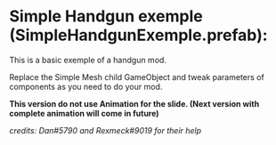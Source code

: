 # Simple Handgun exemple (SimpleHandgunExemple.prefab):

This is a basic exemple of a handgun mod.

Replace the Simple Mesh child GameObject and tweak parameters of components as you need to do your mod.

**This version do not use Animation for the slide. (Next version with complete animation will come in future)**

*credits: Dan#5790 and Rexmeck#9019 for their help*